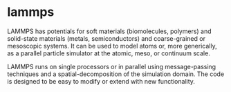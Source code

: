 # lammps

LAMMPS has potentials for soft materials (biomolecules, polymers) and
solid-state materials (metals, semiconductors) and coarse-grained or
mesoscopic systems. It can be used to model atoms or, more generically, as a
parallel particle simulator at the atomic, meso, or continuum scale.

LAMMPS runs on single processors or in parallel using message-passing
techniques and a spatial-decomposition of the simulation domain. The code is
designed to be easy to modify or extend with new functionality.
